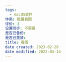 ```yaml
---
tags:
  - macOS软件
作用: 批量看图
评价: 3
设置同步: 不需要
是否已备份:
是否已重装:
title: 看图
date created: 2023-02-28
date modified: 2023-03-14
---
```

